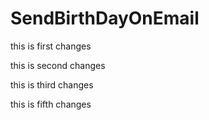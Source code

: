 # SendBirthDayOnEmail

this is first changes

this is second changes

this is third changes

this is fifth changes